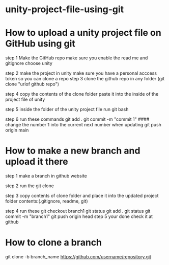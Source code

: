 # unity-project-file-using-git

# How to upload a unity project file on GitHub using git

step 1 Make the GitHub repo
make sure you enable the read me and gitignore choose unity

step 2 make the project in unity
make sure you have a personal acccess token so you can clone a repo
step 3 clone the github repo in any folder (git clone "urlof github repo")

step 4 copy the contents of the clone folder paste it into the inside of the project file of unity

step 5 inside the folder of the unity project file run git bash 

step 6 run these commands 
git add .
git commit -m "commit 1"  #### change the number 1 into the current next number when updating
git push origin main

# How to make a new branch and upload it there

step 1 make a branch in github website 

step 2 run the git clone 

step 3 copy contents of clone folder and place it into the updated project folder contents:(.gitignore, readme, git)

step 4 run these
git checkout branch1
git status
git add . 
git status
git commit -m "branch1"
git push origin head
step 5 your done check it at github

# How to clone a branch
git clone -b branch_name https://github.com/username/repository.git
